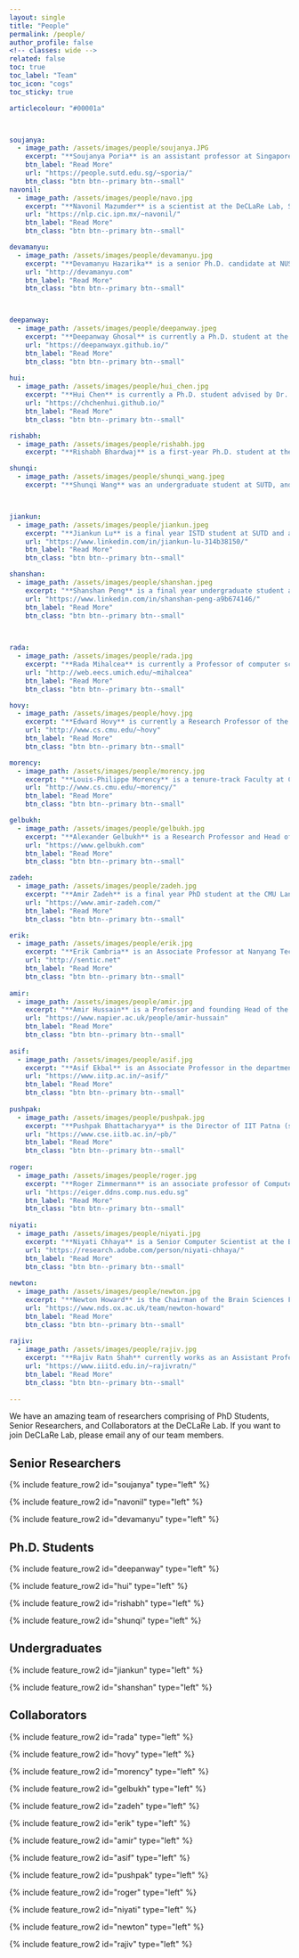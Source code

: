 ```yaml
---
layout: single
title: "People"
permalink: /people/
author_profile: false
<!-- classes: wide -->
related: false
toc: true
toc_label: "Team"
toc_icon: "cogs"
toc_sticky: true

articlecolour: "#00001a"



soujanya:
  - image_path: /assets/images/people/soujanya.JPG
    excerpt: "**Soujanya Poria** is an assistant professor at Singapore University of Technology and Design and a senior member at the DeCLaRe Lab. His research interests include natural language processing, multimodal sentiment analysis, dialogue systems."
    btn_label: "Read More"
    url: "https://people.sutd.edu.sg/~sporia/"
    btn_class: "btn btn--primary btn--small"
navonil:
  - image_path: /assets/images/people/navo.jpg
    excerpt: "**Navonil Mazumder** is a scientist at the DeCLaRe Lab, Singapore University of Technology and Design. He is doing research on conversation analysis and multimodal sentiment analysis."
    url: "https://nlp.cic.ipn.mx/~navonil/"
    btn_label: "Read More"
    btn_class: "btn btn--primary btn--small"

devamanyu:
  - image_path: /assets/images/people/devamanyu.jpg
    excerpt: "**Devamanyu Hazarika** is a senior Ph.D. candidate at NUS Singapore. He is advised by Dr. Roger Zimmermann and Dr. Soujanya Poria. At DeCLaRe Lab, his research focuses contextual affective systems, which has applications in multimodal emotional conversations, and computational sarcasm analysis."
    url: "http://devamanyu.com"
    btn_label: "Read More"
    btn_class: "btn btn--primary btn--small"



deepanway:
  - image_path: /assets/images/people/deepanway.jpeg
    excerpt: "**Deepanway Ghosal** is currently a Ph.D. student at the DeCLaRe Lab in Singapore University of Technology and Design advised by Dr. Soujanya Poria. His research interest is in the areas of graph neural networks and commonsense reasoning for natural language processing."
    url: "https://deepanwayx.github.io/"
    btn_label: "Read More"
    btn_class: "btn btn--primary btn--small"
   
hui:
  - image_path: /assets/images/people/hui_chen.jpg
    excerpt: "**Hui Chen** is currently a Ph.D. student advised by Dr. Soujanya Poria at the DeCLaRe Lab in Singapore University of Technology and Design since January 2019. Before that, she obtained her B.Eng degree in Computer Science and Technology from Zhejiang University, China. Her research interests include natural language processing and multimodal analysis."
    url: "https://chchenhui.github.io/"
    btn_label: "Read More"
    btn_class: "btn btn--primary btn--small"

rishabh:
  - image_path: /assets/images/people/rishabh.jpg
    excerpt: "**Rishabh Bhardwaj** is a first-year Ph.D. student at the DeCLaRe Lab, SUTD. Before joining the DeCLaRe Lab, he was a researcher in School of Computing at National University of Singapore. His noticeable research experiences include research summer at University of Alberta, Canada via Mitacs Scholarship and CEERI Pilani, an Indian institute dedicated to research."

shunqi:
  - image_path: /assets/images/people/shunqi_wang.jpeg
    excerpt: "**Shunqi Wang** was an undergraduate student at SUTD, and is now a Ph.D. student advised by Dr. Soujanya Poria and Dr. Cheung Ngai-man at the the DeCLaRe Lab. His research directions include computer vision, natural language processing and multi-modality."



jiankun:
  - image_path: /assets/images/people/jiankun.jpeg
    excerpt: "**Jiankun Lu** is a final year ISTD student at SUTD and a junior member at the DeCLaRe Lab. His main area of  interests is natural language processing."
    url: "https://www.linkedin.com/in/jiankun-lu-314b38150/"
    btn_label: "Read More"
    btn_class: "btn btn--primary btn--small"

shanshan:
  - image_path: /assets/images/people/shanshan.jpeg
    excerpt: "**Shanshan Peng** is a final year undergraduate student at SUTD and a junior member at the DeCLaRe Lab. Her research interests include machine translation, sentiment analysis, and language modeling."
    url: "https://www.linkedin.com/in/shanshan-peng-a9b674146/"
    btn_label: "Read More"
    btn_class: "btn btn--primary btn--small"
    


rada:
  - image_path: /assets/images/people/rada.jpg
    excerpt: "**Rada Mihalcea** is currently a Professor of computer science and engineering with the University of Michigan and the Director of the Michigan Artificial Intelligence Laboratory. Her research interests include lexical semantics, multilingual NLP, and computational social sciences."
    url: "http://web.eecs.umich.edu/~mihalcea"
    btn_label: "Read More"
    btn_class: "btn btn--primary btn--small"

hovy:
  - image_path: /assets/images/people/hovy.jpg
    excerpt: "**Edward Hovy** is currently a Research Professor of the Language Technologies Institute, Carnegie Mellon University. His research focuses on various topics, including aspects of the computational semantics of human language."
    url: "http://www.cs.cmu.edu/~hovy"
    btn_label: "Read More"
    btn_class: "btn btn--primary btn--small"

morency:
  - image_path: /assets/images/people/morency.jpg
    excerpt: "**Louis-Philippe Morency** is a tenure-track Faculty at CMU Language Technology Institute. His research focuses on building the computational foundations to enable computers with the abilities to analyze, recognize and predict subtle human communicative behaviors during social interactions."
    url: "http://www.cs.cmu.edu/~morency/"
    btn_label: "Read More"
    btn_class: "btn btn--primary btn--small"

gelbukh:
  - image_path: /assets/images/people/gelbukh.jpg
    excerpt: "**Alexander Gelbukh** is a Research Professor and Head of the Natural Language Laboratory at the Centro de Investigación en Computación (CIC) of the Instituto Politécnico Nacional (IPN), Mexico. His main area of interests is computational linguistics."
    url: "https://www.gelbukh.com"
    btn_label: "Read More"
    btn_class: "btn btn--primary btn--small"

zadeh:
  - image_path: /assets/images/people/zadeh.jpg
    excerpt: "**Amir Zadeh** is a final year PhD student at the CMU Language Technology Institute (LTI). His research interests are multimodal interaction, multisensor fusion, machine learning and natural language processing."
    url: "https://www.amir-zadeh.com/"
    btn_label: "Read More"
    btn_class: "btn btn--primary btn--small"

erik:
  - image_path: /assets/images/people/erik.jpg
    excerpt: "**Erik Cambria** is an Associate Professor at Nanyang Technology University, where he also holds the appointment of Provost Chair in Computer Science and Engineering. His research interests include affective computing, sentiment analysis, natural language understanding and commonsense reasoning."
    url: "http://sentic.net"
    btn_label: "Read More"
    btn_class: "btn btn--primary btn--small" 
    
amir:
  - image_path: /assets/images/people/amir.jpg
    excerpt: "**Amir Hussain** is a Professor and founding Head of the Data Science and Cyber Analytics (DSCA) Research Group at Edinburgh Napier University (in Scotland, UK). His research interests are cross-disciplinary and industry-led, aimed at developing cognitive data science and AI technologies, to engineer the smart and secure systems of tomorrow."
    url: "https://www.napier.ac.uk/people/amir-hussain"
    btn_label: "Read More"
    btn_class: "btn btn--primary btn--small"
       
asif:
  - image_path: /assets/images/people/asif.jpg
    excerpt: "**Asif Ekbal** is an Associate Professor in the department of Computer Science and Engineering, Indian Institute of Technology Patna, India. His research interests are in the broad areas of Artificial Intelligence, Natural Language Processing and Machine Learning. Currently, his research focuses on Information Extraction, Machine Translation, Sentiment Analysis, Emotion Analysis, Dialogues and Text mining."
    url: "https://www.iitp.ac.in/~asif/"
    btn_label: "Read More"
    btn_class: "btn btn--primary btn--small"
  
pushpak:
  - image_path: /assets/images/people/pushpak.jpg
    excerpt: "**Pushpak Bhattacharyya** is the Director of IIT Patna (since 2015) and Professor of Computer Science and Engineering Department IIT Bombay where he also held the Vijay and Sita Vashi Chair Professorship. He has worked in all areas of Natural Language Processing -- machine translation, sentiment and opinion mining, cross lingual search and multilingual information extraction."
    url: "https://www.cse.iitb.ac.in/~pb/"
    btn_label: "Read More"
    btn_class: "btn btn--primary btn--small"
    
roger:
  - image_path: /assets/images/people/roger.jpg
    excerpt: "**Roger Zimmermann** is an associate professor of Computer Science in the School of Computing at the National University of Singapore (NUS). He is also deputy director with the Smart Systems Institute (SSI) at NUS and was recently the co-director of the Centre of Social Media Innovations for Communities (COSMIC), a research institute funded by the National Research Foundation (NRF) of Singapore."
    url: "https://eiger.ddns.comp.nus.edu.sg"
    btn_label: "Read More"
    btn_class: "btn btn--primary btn--small"  
    
niyati:
  - image_path: /assets/images/people/niyati.jpg
    excerpt: "**Niyati Chhaya** is a Senior Computer Scientist at the Big Data Experience Lab, Adobe Research, Bangalore, India. Her research interests include affective computing, computational linguistics, natural language processing, and machine learning."
    url: "https://research.adobe.com/person/niyati-chhaya/"
    btn_label: "Read More"
    btn_class: "btn btn--primary btn--small" 
    
newton:
  - image_path: /assets/images/people/newton.jpg
    excerpt: "**Newton Howard** is the Chairman of the Brain Sciences Foundation and currently serves as Associate Professor of Computational Neuroscience and Functional Neurosurgery at the University of Oxford, where he manages the newly-formed Computational Neuroscience Lab. His most recent research initiatives focus on the development of functional brain and neuron interfacing abilities."
    url: "https://www.nds.ox.ac.uk/team/newton-howard"
    btn_label: "Read More"
    btn_class: "btn btn--primary btn--small" 
   
rajiv:
  - image_path: /assets/images/people/rajiv.jpg
    excerpt: "**Rajiv Ratn Shah** currently works as an Assistant Professor in the Department of Computer Science and Engineering (joint appointment with the Department of Human-centered Design) at IIIT-Delhi. His research interests include multimedia content processing, natural language processing, image processing, multimodal computing, data science, social media computing, and the internet of things."
    url: "https://www.iiitd.edu.in/~rajivratn/"
    btn_label: "Read More"
    btn_class: "btn btn--primary btn--small" 
     
---
```


We have an amazing team of researchers comprising of PhD Students, Senior Researchers, and Collaborators at the DeCLaRe Lab. If you want to join DeCLaRe Lab, please email any of our team members.



## Senior Researchers

{% include feature_row2 id="soujanya" type="left" %}

{% include feature_row2 id="navonil" type="left" %}

{% include feature_row2 id="devamanyu" type="left" %}



## Ph.D. Students

{% include feature_row2 id="deepanway" type="left" %}

{% include feature_row2 id="hui" type="left" %}

{% include feature_row2 id="rishabh" type="left" %}

{% include feature_row2 id="shunqi" type="left" %}

## Undergraduates

{% include feature_row2 id="jiankun" type="left" %}

{% include feature_row2 id="shanshan" type="left" %}


## Collaborators

{% include feature_row2 id="rada" type="left" %}

{% include feature_row2 id="hovy" type="left" %}

{% include feature_row2 id="morency" type="left" %}

{% include feature_row2 id="gelbukh" type="left" %}

{% include feature_row2 id="zadeh" type="left" %}

{% include feature_row2 id="erik" type="left" %}

{% include feature_row2 id="amir" type="left" %}

{% include feature_row2 id="asif" type="left" %}

{% include feature_row2 id="pushpak" type="left" %}

{% include feature_row2 id="roger" type="left" %}

{% include feature_row2 id="niyati" type="left" %}

{% include feature_row2 id="newton" type="left" %}

{% include feature_row2 id="rajiv" type="left" %}

